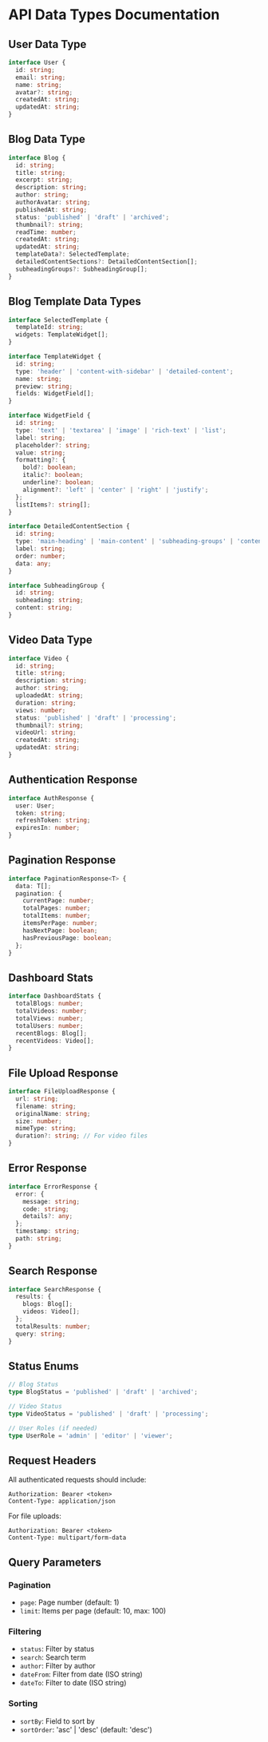 # API Data Types Documentation

## User Data Type
```typescript
interface User {
  id: string;
  email: string;
  name: string;
  avatar?: string;
  createdAt: string;
  updatedAt: string;
}
```

## Blog Data Type
```typescript
interface Blog {
  id: string;
  title: string;
  excerpt: string;
  description: string;
  author: string;
  authorAvatar: string;
  publishedAt: string;
  status: 'published' | 'draft' | 'archived';
  thumbnail?: string;
  readTime: number;
  createdAt: string;
  updatedAt: string;
  templateData?: SelectedTemplate;
  detailedContentSections?: DetailedContentSection[];
  subheadingGroups?: SubheadingGroup[];
}
```

## Blog Template Data Types
```typescript
interface SelectedTemplate {
  templateId: string;
  widgets: TemplateWidget[];
}

interface TemplateWidget {
  id: string;
  type: 'header' | 'content-with-sidebar' | 'detailed-content';
  name: string;
  preview: string;
  fields: WidgetField[];
}

interface WidgetField {
  id: string;
  type: 'text' | 'textarea' | 'image' | 'rich-text' | 'list';
  label: string;
  placeholder?: string;
  value: string;
  formatting?: {
    bold?: boolean;
    italic?: boolean;
    underline?: boolean;
    alignment?: 'left' | 'center' | 'right' | 'justify';
  };
  listItems?: string[];
}

interface DetailedContentSection {
  id: string;
  type: 'main-heading' | 'main-content' | 'subheading-groups' | 'content-image';
  label: string;
  order: number;
  data: any;
}

interface SubheadingGroup {
  id: string;
  subheading: string;
  content: string;
}
```

## Video Data Type
```typescript
interface Video {
  id: string;
  title: string;
  description: string;
  author: string;
  uploadedAt: string;
  duration: string;
  views: number;
  status: 'published' | 'draft' | 'processing';
  thumbnail?: string;
  videoUrl: string;
  createdAt: string;
  updatedAt: string;
}
```

## Authentication Response
```typescript
interface AuthResponse {
  user: User;
  token: string;
  refreshToken: string;
  expiresIn: number;
}
```

## Pagination Response
```typescript
interface PaginationResponse<T> {
  data: T[];
  pagination: {
    currentPage: number;
    totalPages: number;
    totalItems: number;
    itemsPerPage: number;
    hasNextPage: boolean;
    hasPreviousPage: boolean;
  };
}
```

## Dashboard Stats
```typescript
interface DashboardStats {
  totalBlogs: number;
  totalVideos: number;
  totalViews: number;
  totalUsers: number;
  recentBlogs: Blog[];
  recentVideos: Video[];
}
```

## File Upload Response
```typescript
interface FileUploadResponse {
  url: string;
  filename: string;
  originalName: string;
  size: number;
  mimeType: string;
  duration?: string; // For video files
}
```

## Error Response
```typescript
interface ErrorResponse {
  error: {
    message: string;
    code: string;
    details?: any;
  };
  timestamp: string;
  path: string;
}
```

## Search Response
```typescript
interface SearchResponse {
  results: {
    blogs: Blog[];
    videos: Video[];
  };
  totalResults: number;
  query: string;
}
```

## Status Enums
```typescript
// Blog Status
type BlogStatus = 'published' | 'draft' | 'archived';

// Video Status  
type VideoStatus = 'published' | 'draft' | 'processing';

// User Roles (if needed)
type UserRole = 'admin' | 'editor' | 'viewer';
```

## Request Headers
All authenticated requests should include:
```
Authorization: Bearer <token>
Content-Type: application/json
```

For file uploads:
```
Authorization: Bearer <token>
Content-Type: multipart/form-data
```

## Query Parameters

### Pagination
- `page`: Page number (default: 1)
- `limit`: Items per page (default: 10, max: 100)

### Filtering
- `status`: Filter by status
- `search`: Search term
- `author`: Filter by author
- `dateFrom`: Filter from date (ISO string)
- `dateTo`: Filter to date (ISO string)

### Sorting
- `sortBy`: Field to sort by
- `sortOrder`: 'asc' | 'desc' (default: 'desc')